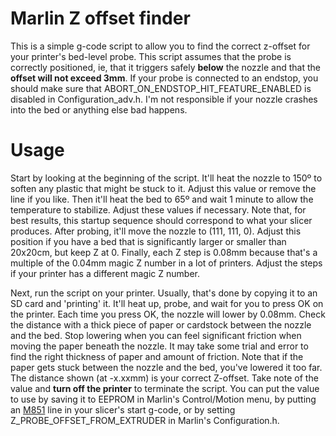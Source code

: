 # Marlin Z offset finder

This is a simple g-code script to allow you to find the correct z-offset for your printer's bed-level probe. This script assumes that the probe is correctly positioned, ie, that it triggers safely **below** the nozzle and that the **offset will not exceed 3mm**. If your probe is connected to an endstop, you should make sure that ABORT_ON_ENDSTOP_HIT_FEATURE_ENABLED is disabled in Configuration_adv.h. I'm not responsible if your nozzle crashes into the bed or anything else bad happens.

# Usage

Start by looking at the beginning of the script. It'll heat the nozzle to 150º to soften any plastic that might be stuck to it. Adjust this value or remove the line if you like. Then it'll heat the bed to 65º and wait 1 minute to allow the temperature to stabilize. Adjust these values if necessary. Note that, for best results, this startup sequence should correspond to what your slicer produces. After probing, it'll move the nozzle to (111, 111, 0). Adjust this position if you have a bed that is significantly larger or smaller than 20x20cm, but keep Z at 0. Finally, each Z step is 0.08mm because that's a multiple of the 0.04mm magic Z number in a lot of printers. Adjust the steps if your printer has a different magic Z number.

Next, run the script on your printer. Usually, that's done by copying it to an SD card and 'printing' it. It'll heat up, probe, and wait for you to press OK on the printer. Each time you press OK, the nozzle will lower by 0.08mm. Check the distance with a thick piece of paper or cardstock between the nozzle and the bed. Stop lowering when you can feel significant friction when moving the paper beneath the nozzle. It may take some trial and error to find the right thickness of paper and amount of friction. Note that if the paper gets stuck between the nozzle and the bed, you've lowered it too far. The distance shown (at -x.xxmm) is your correct Z-offset. Take note of the value and **turn off the printer** to terminate the script. You can put the value to use by saving it to EEPROM in Marlin's Control/Motion menu, by putting an [M851](http://marlinfw.org/docs/gcode/M851.html) line in your slicer's start g-code, or by setting Z_PROBE_OFFSET_FROM_EXTRUDER in Marlin's Configuration.h.
